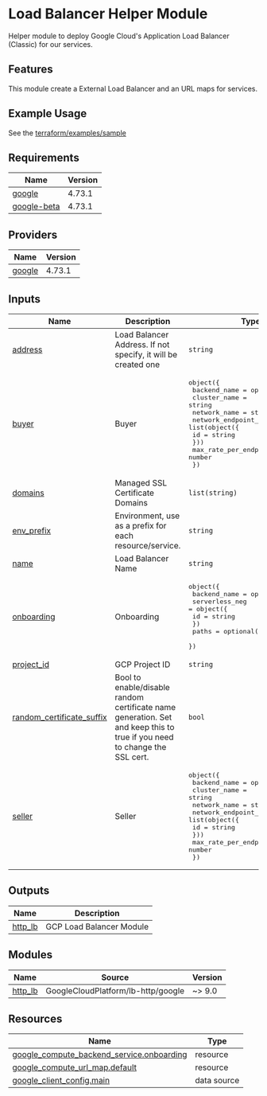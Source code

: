 # Load Balancer Helper Module

Helper module to deploy Google Cloud's Application Load Balancer (Classic) for our services.

## Features
This module create a External Load Balancer and an URL maps for services.

## Example Usage
See the [terraform/examples/sample](../../../examples/sample/)

## Requirements

| Name | Version |
|------|---------|
| <a name="requirement_google"></a> [google](#requirement\_google) | 4.73.1 |
| <a name="requirement_google-beta"></a> [google-beta](#requirement\_google-beta) | 4.73.1 |

## Providers

| Name | Version |
|------|---------|
| <a name="provider_google"></a> [google](#provider\_google) | 4.73.1 |

## Inputs

| Name | Description | Type | Default | Required |
|------|-------------|------|---------|:--------:|
| <a name="input_address"></a> [address](#input\_address) | Load Balancer Address. If not specify, it will be created one | `string` | `""` | no |
| <a name="input_buyer"></a> [buyer](#input\_buyer) | Buyer | <pre>object({<br>    backend_name = optional(string)<br>    cluster_name = string<br>    network_name = string<br>    network_endpoint_groups = list(object({<br>      id = string<br>    }))<br>    max_rate_per_endpoint = number<br>  })</pre> | `null` | no |
| <a name="input_domains"></a> [domains](#input\_domains) | Managed SSL Certificate Domains | `list(string)` | `null` | no |
| <a name="input_env_prefix"></a> [env\_prefix](#input\_env\_prefix) | Environment, use as a prefix for each resource/service. | `string` | `""` | no |
| <a name="input_name"></a> [name](#input\_name) | Load Balancer Name | `string` | `"http-lb"` | no |
| <a name="input_onboarding"></a> [onboarding](#input\_onboarding) | Onboarding | <pre>object({<br>    backend_name = optional(string)<br>    serverless_neg = object({<br>      id = string<br>    })<br>    paths = optional(list(string))<br>  })</pre> | `null` | no |
| <a name="input_project_id"></a> [project\_id](#input\_project\_id) | GCP Project ID | `string` | `""` | no |
| <a name="input_random_certificate_suffix"></a> [random\_certificate\_suffix](#input\_random\_certificate\_suffix) | Bool to enable/disable random certificate name generation. Set and keep this to true if you need to change the SSL cert. | `bool` | `false` | no |
| <a name="input_seller"></a> [seller](#input\_seller) | Seller | <pre>object({<br>    backend_name = optional(string)<br>    cluster_name = string<br>    network_name = string<br>    network_endpoint_groups = list(object({<br>      id = string<br>    }))<br>    max_rate_per_endpoint = number<br>  })</pre> | `null` | no |

## Outputs

| Name | Description |
|------|-------------|
| <a name="output_http_lb"></a> [http\_lb](#output\_http\_lb) | GCP Load Balancer Module |

## Modules

| Name | Source | Version |
|------|--------|---------|
| <a name="module_http_lb"></a> [http\_lb](#module\_http\_lb) | GoogleCloudPlatform/lb-http/google | ~> 9.0 |

## Resources

| Name | Type |
|------|------|
| [google_compute_backend_service.onboarding](https://registry.terraform.io/providers/hashicorp/google/4.73.1/docs/resources/compute_backend_service) | resource |
| [google_compute_url_map.default](https://registry.terraform.io/providers/hashicorp/google/4.73.1/docs/resources/compute_url_map) | resource |
| [google_client_config.main](https://registry.terraform.io/providers/hashicorp/google/4.73.1/docs/data-sources/client_config) | data source |

